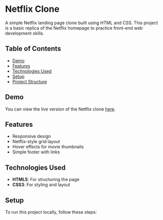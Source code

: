 # Netflix Clone

A simple Netflix landing page clone built using HTML and CSS. This project is a basic replica of the Netflix homepage to practice front-end web development skills.

## Table of Contents
- [Demo](#demo)
- [Features](#features)
- [Technologies Used](#technologies-used)
- [Setup](#setup)
- [Project Structure](#project-structure)
 
 
## Demo
You can view the live version of the Netflix clone [here](#).

## Features
- Responsive design
- Netflix-style grid layout
- Hover effects for movie thumbnails
- Simple footer with links

## Technologies Used
- **HTML5**: For structuring the page
- **CSS3**: For styling and layout

## Setup
To run this project locally, follow these steps:

 
